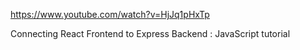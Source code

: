 https://www.youtube.com/watch?v=HjJq1pHxTp

Connecting React Frontend to Express Backend : JavaScript tutorial
